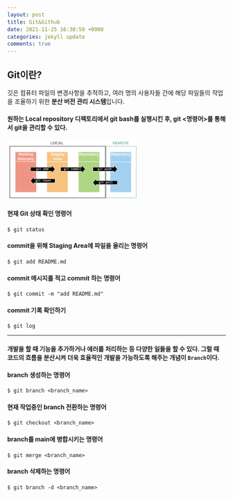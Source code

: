 ```yaml
---
layout: post
title: Git&Github
date: 2021-11-25 16:30:59 +0900
categories: jekyll update
comments: true
---
```


## Git이란?   
깃은 컴퓨터 파일의 변경사항을 추적하고, 여러 명의 사용자들 간에 해당 파일들의 작업을 조율하기 위한 **분산 버전 관리 시스템**입니다.   

#### 원하는 Local repository 디렉토리에서 git bash를 실행시킨 후, git <명령어>를 통해서 git을 관리할 수 있다.
<img src="images/git04.png" width="60%" height="60%">

#### 현재 Git 상태 확인 명령어

    $ git status

#### commit을 위해 Staging Area에 파일을 올리는 명령어

    $ git add README.md

#### commit 메시지를 적고 commit 하는 명령어

    $ git commit -m "add README.md"

#### commit 기록 확인하기

    $ git log

<hr/>

#### 개발을 할 때 기능을 추가하거나 에러를 처리하는 등 다양한 일들을 할 수 있다.   그럴 때 코드의 흐름을 분산시켜 더욱 효율적인 개발을 가능하도록 해주는 개념이 `Branch`이다.

#### branch 생성하는 명령어

    $ git branch <branch_name>

#### 현재 작업중인 branch 전환하는 명령어

    $ git checkout <branch_name>

#### branch를 main에 병합시키는 명령어

    $ git merge <branch_name>

#### branch 삭제하는 명령어

    $ git branch -d <branch_name>